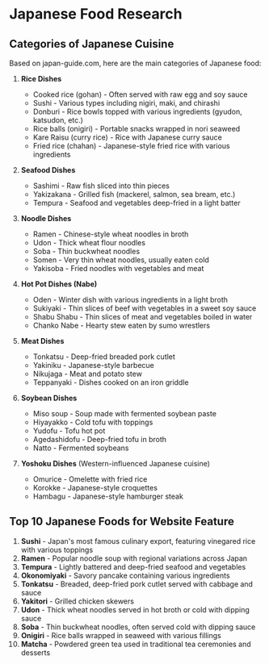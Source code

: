 # Japanese Food Research

## Categories of Japanese Cuisine

Based on japan-guide.com, here are the main categories of Japanese food:

1. **Rice Dishes**
   - Cooked rice (gohan) - Often served with raw egg and soy sauce
   - Sushi - Various types including nigiri, maki, and chirashi
   - Donburi - Rice bowls topped with various ingredients (gyudon, katsudon, etc.)
   - Rice balls (onigiri) - Portable snacks wrapped in nori seaweed
   - Kare Raisu (curry rice) - Rice with Japanese curry sauce
   - Fried rice (chahan) - Japanese-style fried rice with various ingredients

2. **Seafood Dishes**
   - Sashimi - Raw fish sliced into thin pieces
   - Yakizakana - Grilled fish (mackerel, salmon, sea bream, etc.)
   - Tempura - Seafood and vegetables deep-fried in a light batter

3. **Noodle Dishes**
   - Ramen - Chinese-style wheat noodles in broth
   - Udon - Thick wheat flour noodles
   - Soba - Thin buckwheat noodles
   - Somen - Very thin wheat noodles, usually eaten cold
   - Yakisoba - Fried noodles with vegetables and meat

4. **Hot Pot Dishes (Nabe)**
   - Oden - Winter dish with various ingredients in a light broth
   - Sukiyaki - Thin slices of beef with vegetables in a sweet soy sauce
   - Shabu Shabu - Thin slices of meat and vegetables boiled in water
   - Chanko Nabe - Hearty stew eaten by sumo wrestlers

5. **Meat Dishes**
   - Tonkatsu - Deep-fried breaded pork cutlet
   - Yakiniku - Japanese-style barbecue
   - Nikujaga - Meat and potato stew
   - Teppanyaki - Dishes cooked on an iron griddle

6. **Soybean Dishes**
   - Miso soup - Soup made with fermented soybean paste
   - Hiyayakko - Cold tofu with toppings
   - Yudofu - Tofu hot pot
   - Agedashidofu - Deep-fried tofu in broth
   - Natto - Fermented soybeans

7. **Yoshoku Dishes** (Western-influenced Japanese cuisine)
   - Omurice - Omelette with fried rice
   - Korokke - Japanese-style croquettes
   - Hambagu - Japanese-style hamburger steak

## Top 10 Japanese Foods for Website Feature

1. **Sushi** - Japan's most famous culinary export, featuring vinegared rice with various toppings
2. **Ramen** - Popular noodle soup with regional variations across Japan
3. **Tempura** - Lightly battered and deep-fried seafood and vegetables
4. **Okonomiyaki** - Savory pancake containing various ingredients
5. **Tonkatsu** - Breaded, deep-fried pork cutlet served with cabbage and sauce
6. **Yakitori** - Grilled chicken skewers
7. **Udon** - Thick wheat noodles served in hot broth or cold with dipping sauce
8. **Soba** - Thin buckwheat noodles, often served cold with dipping sauce
9. **Onigiri** - Rice balls wrapped in seaweed with various fillings
10. **Matcha** - Powdered green tea used in traditional tea ceremonies and desserts
